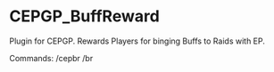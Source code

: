 # CEPGP_BuffReward
Plugin for CEPGP. Rewards Players for binging Buffs to Raids with EP.

Commands:
/cepbr
/br
